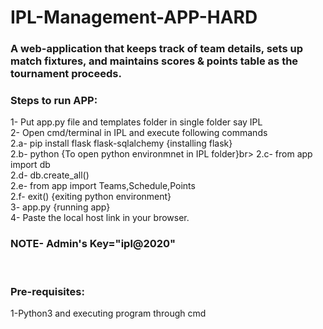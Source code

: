 # IPL-Management-APP-HARD
<h3>A web-application that keeps track of team details, sets up match fixtures, and maintains scores & points table as the tournament proceeds.</h3>

<h3>Steps to run APP:</h3>
1- Put app.py file and templates folder in single folder say IPL<br>
2- Open cmd/terminal in IPL and execute following commands<br>
2.a- pip install flask flask-sqlalchemy  {installing flask}<br>
2.b- python {To open python environmnet in IPL folder}br>
2.c- from app import db<br>
2.d- db.create_all()<br>
2.e- from app import Teams,Schedule,Points<br>
2.f- exit()  {exiting python environment}<br>
3- app.py  {running app}<br>
4- Paste the local host link in your browser.<br>
<h3>NOTE- Admin's Key="ipl@2020"</h3><br>

<h3>Pre-requisites:</h3>
1-Python3 and executing program through cmd
